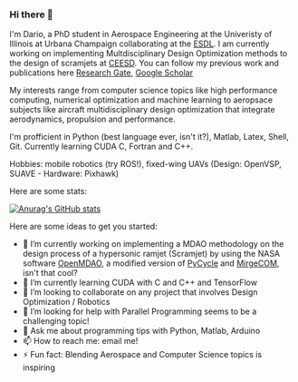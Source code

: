 ### Hi there 👋

I'm Dario, a PhD student in Aerospace Engineering at the Univeristy of Illinois at Urbana Champaign collaborating at the [ESDL](http://systemdesign.illinois.edu/home/).
I am currently working on implementing Multdisciplinary Design Optimization methods to the design of scramjets at [CEESD](https://ceesd.illinois.edu/).
You can follow my previous work and publications here [Research Gate](https://www.researchgate.net/profile/Dario-Rodriguez-5), [Google Scholar](https://scholar.google.com/citations?hl=en&user=Ou120RAAAAAJ)

My interests range from computer science topics like high performance computing, numerical optimization and machine learning to aeropsace subjects like aircraft multidisciplinary design optimization that integrate aerodynamics, propulsion and performance.

I'm profficient in Python (best language ever, isn't it?), Matlab, Latex, Shell, Git. Currently learning CUDA C, Fortran and C++.



Hobbies: mobile robotics (try ROS!), fixed-wing UAVs (Design: OpenVSP, SUAVE - Hardware: Pixhawk)  

Here are some stats: 

[![Anurag's GitHub stats](https://github-readme-stats.vercel.app/api?username=dalexa10)](https://github.com/anuraghazra/github-readme-stats)

Here are some ideas to get you started:

- 🔭 I’m currently working on implementing a MDAO methodology on the design process of a hypersonic ramjet (Scramjet) by using the NASA software [OpenMDAO](https://openmdao.org/newdocs/versions/latest/main.html), a modified version of [PyCycle](https://github.com/OpenMDAO/pyCycle) and [MirgeCOM](https://github.com/illinois-ceesd/mirgecom), isn't that cool?
- 🌱 I’m currently learning CUDA with C and C++ and TensorFlow
- 👯 I’m looking to collaborate on any project that involves Design Optimization / Robotics
- 🤔 I’m looking for help with Parallel Programming seems to be a challenging topic!
- 💬 Ask me about programming tips with Python, Matlab, Arduino
- 📫 How to reach me: email me!
- ⚡ Fun fact: Blending Aerospace and Computer Science topics is inspiring

<!--
**dalexa10/dalexa10** is a ✨ _special_ ✨ repository because its `README.md` (this file) appears on your GitHub profile.


- 🔭 I’m currently working on implementing 
- 🌱 I’m currently learning ...
- 👯 I’m looking to collaborate on ...
- 🤔 I’m looking for help with ...
- 💬 Ask me about ...
- 📫 How to reach me: ...
- 😄 Pronouns: ...
- ⚡ Fun fact: ...
-->
